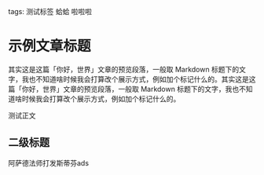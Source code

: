 tags: 测试标签 蛤蛤 啦啦啦
# 示例文章标题
其实这是这篇「你好，世界」文章的预览段落，一般取 Markdown 标题下的文字，我也不知道啥时候我会打算改个展示方式，例如加个标记什么的。其实这是这篇「你好，世界」文章的预览段落，一般取 Markdown 标题下的文字，我也不知道啥时候我会打算改个展示方式，例如加个标记什么的。

测试正文

## 二级标题
阿萨德法师打发斯蒂芬ads
